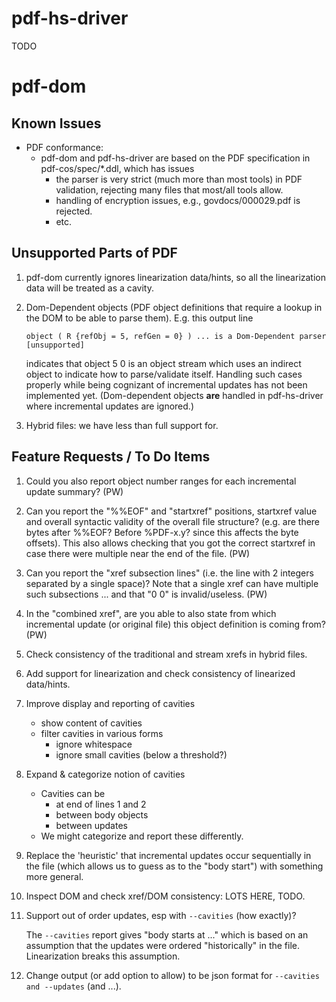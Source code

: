 # pdf-hs-driver

TODO

# pdf-dom
## Known Issues

- PDF conformance:
  - pdf-dom and pdf-hs-driver are based on the PDF specification in
    pdf-cos/spec/*.ddl, which has issues
    - the parser is very strict (much more than most tools) in PDF validation,
      rejecting many files that most/all tools allow.
    - handling of encryption issues, e.g., govdocs/000029.pdf is rejected.
    - etc.
    
## Unsupported Parts of PDF

1. pdf-dom currently ignores linearization data/hints, so all the linearization
   data will be treated as a cavity.

2. Dom-Dependent objects (PDF object definitions that require a lookup in the
   DOM to be able to parse them).  E.g. this output line
   ```
   object ( R {refObj = 5, refGen = 0} ) ... is a Dom-Dependent parser [unsupported]
   ```
   indicates that object 5 0 is an object stream which uses an indirect object
   to indicate how to parse/validate itself.  Handling such cases properly while
   being cognizant of incremental updates has not been implemented yet.
   (Dom-dependent objects **are** handled in pdf-hs-driver where incremental 
   updates are ignored.)

3. Hybrid files: we have less than full support for.

## Feature Requests / To Do Items

1. Could you also report object number ranges for each incremental update summary?
   (PW)

2. Can you report the "%%EOF" and "startxref" positions, startxref value and
   overall syntactic validity of the overall file structure? (e.g. are there
   bytes after %%EOF? Before %PDF-x.y? since this affects the byte
   offsets). This also allows checking that you got the correct startxref in
   case there were multiple near the end of the file. (PW)

3. Can you report the "xref subsection lines" (i.e. the line with 2 integers
   separated by a single space)? Note that a single xref can have multiple such
   subsections ... and that "0 0" is invalid/useless. (PW)

4. In the "combined xref", are you able to also state from which incremental
   update (or original file) this object definition is coming from? (PW)

5. Check consistency of the traditional and stream xrefs in hybrid files.

6. Add support for linearization and check consistency of linearized data/hints.

7. Improve display and reporting of cavities
    - show content of cavities
    - filter cavities in various forms
        - ignore whitespace
        - ignore small cavities (below a threshold?)

8. Expand & categorize notion of cavities 
    - Cavities can be
        - at end of lines 1 and 2
        - between body objects
        - between updates
    - We might categorize and report these differently.
   
9. Replace the 'heuristic' that incremental updates occur sequentially in the
   file (which allows us to guess as to the "body start") with something more
   general.
   
10. Inspect DOM and check xref/DOM consistency: LOTS HERE, TODO.

11. Support out of order updates, esp with `--cavities` (how exactly)?

    The `--cavities` report gives "body starts at ..." which is based on an
    assumption that the updates were ordered "historically" in the file.
    Linearization breaks this assumption.

12. Change output (or add option to allow) to be json format 
    for `--cavities and --updates` (and ...).
